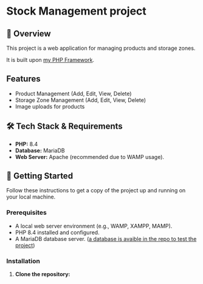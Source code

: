 # Stock Management project

## 🌟 Overview

This project is a web application for managing products and storage zones.

It is built upon [my PHP Framework](https://github.com/Rhynd/Framework-PHP).

## Features

  *   Product Management (Add, Edit, View, Delete)
  *   Storage Zone Management (Add, Edit, View, Delete)
  *   Image uploads for products

## 🛠️ Tech Stack & Requirements

*   **PHP:** 8.4
*   **Database:** MariaDB
*   **Web Server:** Apache (recommended due to WAMP usage).

## 🚀 Getting Started

Follow these instructions to get a copy of the project up and running on your local machine.

### Prerequisites

*   A local web server environment (e.g., WAMP, XAMPP, MAMP).
*   PHP 8.4 installed and configured.
*   A MariaDB database server. ([a database is avaible in the repo to test the project](https://github.com/Rhynd/Stock-Management/blob/main/framework.sql))

### Installation

1.  **Clone the repository:**
    
